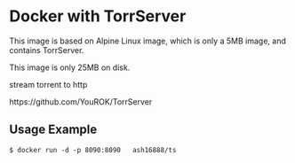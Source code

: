 
<h1>Docker with TorrServer</h1>
This image is based on Alpine Linux image, which is only a 5MB image, and contains TorrServer.

This image is only 25MB on disk.
 <p>
stream torrent to http <p>
https://github.com/YouROK/TorrServer

<h2>Usage Example</h2>
<pre><code class="language-bash">$ docker run -d -p 8090:8090   ash16888/ts </code></pre>
